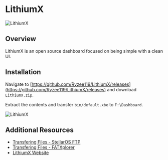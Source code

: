 # LithiumX

![LithiumX](./images/dash_main.jpg)

## Overview
LithiumX is an open source dashboard focused on being simple with a clean UI.

## Installation
Navigate to [https://github.com/Ryzee119/LithiumX/releases](https://github.com/Ryzee119/LithiumX/releases) and download ``LithiumX.zip``.

Extract the contents and transfer ``bin/default.xbe`` to ``F:\Dashboard``.

![LithiumX](./images/github.png)

## Additional Resources
* [Transfering Files - StellarOS FTP](/project-stellar/user-guide/xfer-files/ftp)
* [Transfering Files - FATXplorer](/project-stellar/user-guide/xfer-files/fatexplorer)
* [LithiumX Website](./images/dash_main.jpg)
